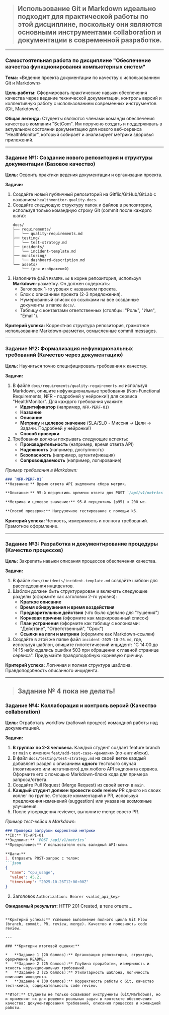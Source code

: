 > ## Использование Git и Markdown идеально подходит для практической работы по этой дисциплине, поскольку они являются основными инструментами collaboration и документации в современной разработке.

---

### **Самостоятельная работа по дисциплине "Обеспечение качества функционирования компьютерных систем"**

**Тема:** «Ведение проекта документации по качеству с использованием Git и Markdown»

**Цель работы:** Сформировать практические навыки обеспечения качества через ведение технической документации, контроль версий и коллективную работу с использованием современных инструментов (Git, Markdown).

**Общая легенда:**
Студенты являются членами команды обеспечения качества в компании "SetCom". Им поручено создать и поддерживать в актуальном состоянии документацию для нового веб-сервиса "HealthMonitor", который собирает и анализирует метрики здоровья приложений.

---

### **Задание №1: Создание нового репозитория и структуры документации (Базовое качество)**

**Цель:** Освоить практики ведения документации и организации проекта.

**Задачи:**
1.  Создайте новый публичный репозиторий на Gitflic/GitHub/GitLab с названием `healthmonitor-quality-docs`.
2.  Создайте следующую структуру папок и файлов в репозитории, используя только командную строку Git (commit после каждого шага):
    ```
    docs/
    ├── requirements/
    │   └── quality-requirements.md
    ├── testing/
    │   └── test-strategy.md
    ├── incidents/
    │   └── incident-template.md
    ├── monitoring/
    │   └── dashboard-description.md
    └── assets/
        └── (для изображений)
    ```
3.  Наполните файл `README.md` в корне репозитория, используя **Markdown**-разметку. Он должен содержать:
    *   Заголовок 1-го уровня с названием проекта.
    *   Блок с описанием проекта (2-3 предложения).
    *   Нумерованный список со ссылками на все созданные документы в папке `docs/`.
    *   Таблицу с контактами ответственных (столбцы: "Роль", "Имя", "Email").

**Критерий успеха:** Корректная структура репозитория, грамотное использование Markdown-разметки, осмысленные commit messages.

---

### **Задание №2: Формализация нефункциональных требований (Качество через документацию)**

**Цель:** Научиться точно специфицировать требования к качеству.

**Задачи:**
1.  В файле `docs/requirements/quality-requirements.md` используя Markdown, опишите нефункциональные требования (Non-Functional Requirements, NFR - подробней у нейронки!) для сервиса "HealthMonitor". Для каждого требования укажите:
    *   **Идентификатор** (например, `NFR-PERF-01`)
    *   **Название**
    *   **Описание**
    *   **Метрику** и **целевое значение** (SLA/SLO - Миссия -> Цели -> Задачи. Подробней у нейронки!)
    *   **Способ проверки**
2.  Требования должны покрывать следующие аспекты:
    *   **Производительность** (например, время ответа API)
    *   **Надежность** (например, доступность)
    *   **Безопасность** (например, аутентификация)
    *   **Сопровождаемость** (например, логирование)

*Пример требования в Markdown:*
```markdown
### `NFR-PERF-01`
**Название:** Время ответа API эндпоинта сбора метрик.

**Описание:** 95-й перцентиль времени ответа для POST `/api/v1/metrics` не должен превышать указанного значения.

**Метрика и целевое значение:** 95-й перцентиль (p95) < 200 мс.

**Способ проверки:** Нагрузочное тестирование с помощью k6.
```

**Критерий успеха:** Четкость, измеримость и полнота требований. Грамотное оформление.

---

### **Задание №3: Разработка и документирование процедуры (Качество процессов)**

**Цель:** Закрепить навыки описания процессов обеспечения качества.

**Задачи:**
1.  В файле `docs/incidents/incident-template.md` создайте шаблон для расследования инцидентов.
2.  Шаблон должен быть структурирован и включать следующие разделы (оформите как заголовки 2-го уровня):
    *   **Краткое описание**
    *   **Время обнаружения и время воздействия**
    *   **Предварительные действия** (что было сделано для "тушения")
    *   **Корневая причина** (оформите как маркированный список)
    *   **План устранения** (оформите как таблицу с колонками: "Действие", "Ответственный", "Срок")
    *   **Ссылки на логи и метрики** (оформите как Markdown-ссылки)
3.  Создайте в этой же папке файл `incident-2025-10-26.md`, где, используя шаблон, опишите гипотетический инцидент: "С 14:00 до 14:15 наблюдались ошибки 503 при обращении к главной странице сервиса". Придумайте правдоподобную корневую причину.

**Критерий успеха:** Логичная и полная структура шаблона. Правдоподобность описанного инцидента.

---

> ## Задание № 4 пока не делать!

### **Задание №4: Коллаборация и контроль версий (Качество collaboration)**

**Цель:** Отработать workflow (рабочий процесс) командной работы над документацией.

**Задачи:**
1.  **В группах по 2-3 человека.** Каждый студент создает feature branch от `main` с именем `feat/add-test-case-<фамилия>` (по-английски).
2.  В файл `docs/testing/test-strategy.md` на своей ветке каждый добавляет раздел с описанием **одного** тестового случая (позитивного или негативного) для любого API эндпоинта сервиса. Оформите его с помощью Markdown-блока кода для примера запроса/ответа.
3.  Создайте Pull Request (Merge Request) из своей ветки в `main`.
4.  **Каждый студент должен провести code review** PR одного из своих коллег по группе. Оставьте комментарий к PR, используя предложения изменений (suggestion) или указав на возможные улучшения.
5.  После утверждения reviewer, выполните merge своего PR.

*Пример тест-кейса в Markdown:*
```markdown
### Проверка загрузки корректной метрики
**ID:** TC-API-01
**Эндпоинт:** `POST /api/v1/metrics`
**Предусловие:** У пользователя есть валидный API-ключ.

**Шаги:**
1. Отправить POST-запрос с телом:
```json
{
  "name": "cpu_usage",
  "value": 45.2,
  "timestamp": "2025-10-26T12:00:00Z"
}
```
2. Заголовок `Authorization: Bearer <valid_api_key>`

**Ожидаемый результат:** HTTP 201 Created, в теле ответа...
```

**Критерий успеха:** Успешное выполнение полного цикла Git Flow (branch, commit, PR, review, merge). Качество и полезность code review.

---

### **Критерии итоговой оценки:**

*   **Задание 1 (20 баллов):** Организация репозитория, структура, оформление README.
*   **Задание 2 (25 баллов):** Глубина проработки, измеримость и ясность нефункциональных требований.
*   **Задание 3 (25 баллов):** Утилитарность шаблона, логичность описания инцидента.
*   **Задание 4 (30 баллов):** Корректность работы с Git, качество тест-кейса, содержательность code review.

**Итог:** Студенты не только осваивают инструменты (Git/Markdown), но и применяют их для решения реальных задач в контексте обеспечения качества: документирования требований, описания процессов и командной работы.